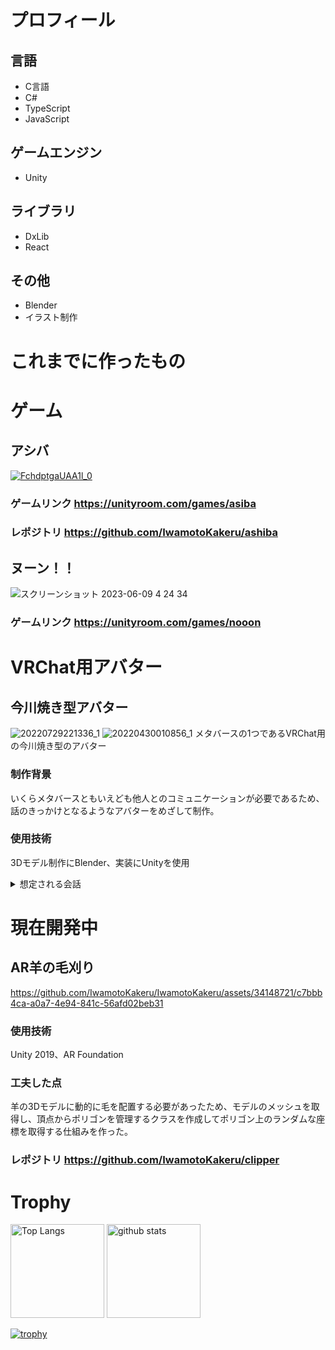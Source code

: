# プロフィール

## 言語
- C言語
- C#
- TypeScript
- JavaScript

## ゲームエンジン
- Unity

## ライブラリ
- DxLib
- React

## その他
- Blender
- イラスト制作

# これまでに作ったもの
# ゲーム
## アシバ
[![FchdptgaUAA1l_0](https://github.com/IwamotoKakeru/IwamotoKakeru/assets/34148721/9afd7be7-41c9-455d-8e80-bb27a1d99ff4)](https://unityroom.com/games/asiba)

### ゲームリンク https://unityroom.com/games/asiba
### レポジトリ https://github.com/IwamotoKakeru/ashiba

## ヌーン！！
![スクリーンショット 2023-06-09 4 24 34](https://github.com/IwamotoKakeru/IwamotoKakeru/assets/34148721/4b7e706b-0fca-45bd-9440-5f0a010c95a5)

### ゲームリンク https://unityroom.com/games/nooon

# VRChat用アバター
## 今川焼き型アバター
![20220729221336_1](https://github.com/IwamotoKakeru/IwamotoKakeru/assets/34148721/d8bd5efc-4c58-4d20-8dab-ecdbce99236d)
![20220430010856_1](https://github.com/IwamotoKakeru/IwamotoKakeru/assets/34148721/a91ab770-cbcb-4c39-8ed3-a522a55f19d9)
メタバースの1つであるVRChat用の今川焼き型のアバター

### 制作背景
いくらメタバースともいえども他人とのコミュニケーションが必要であるため、話のきっかけとなるようなアバターをめざして制作。

### 使用技術
3Dモデル制作にBlender、実装にUnityを使用



<details>
  <summary>想定される会話</summary>
  
  ```mermaid
    flowchart TB
      A[Q.そのアバターって今川焼きですか?]
      A --> C{考え中}
      C --> D[今川焼きです!]
      C --> E[ベイクドモチョモチョです]
      C --> F[大判焼きです]
  ```
  
</details>


# 現在開発中
## AR羊の毛刈り
https://github.com/IwamotoKakeru/IwamotoKakeru/assets/34148721/c7bbb4ca-a0a7-4e94-841c-56afd02beb31
### 使用技術
Unity 2019、AR Foundation
### 工夫した点
羊の3Dモデルに動的に毛を配置する必要があったため、モデルのメッシュを取得し、頂点からポリゴンを管理するクラスを作成してポリゴン上のランダムな座標を取得する仕組みを作った。

### レポジトリ https://github.com/IwamotoKakeru/clipper

# Trophy
<p align="left"> 
  <img alt="Top Langs" height="150px" src="https://github-readme-stats.vercel.app/api/top-langs/?username=IwamotoKakeru&layout=compact&show_icons=true" />
  <img alt="github stats" height="150px" src="https://github-readme-stats.vercel.app/api?username=IwamotoKakeru&show_icons=ture" />
</p>

[![trophy](https://github-profile-trophy.vercel.app/?username=IwamotoKakeru)](https://github.com/ryo-ma/github-profile-trophy)
